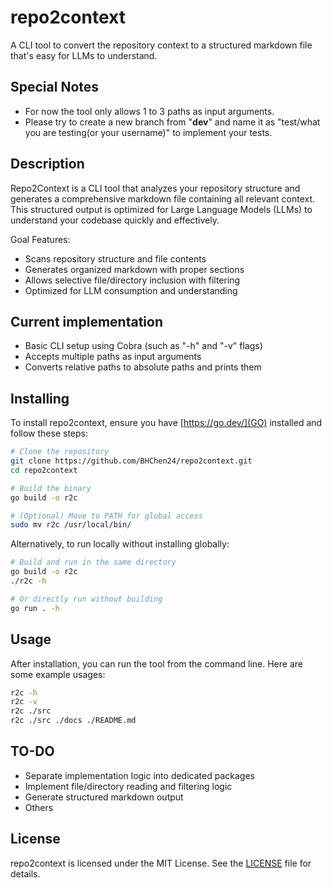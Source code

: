 # repo2context

A CLI tool to convert the repository context to a structured markdown file that's easy for LLMs to understand.

## Special Notes

- For now the tool only allows 1 to 3 paths as input arguments.
- Please try to create a new branch from "**dev**" and name it as "test/what you are testing(or your username)" to implement your tests. 

## Description

Repo2Context is a CLI tool that analyzes your repository structure and generates a comprehensive markdown file containing all relevant context. This structured output is optimized for Large Language Models (LLMs) to understand your codebase quickly and effectively.

Goal Features:

- Scans repository structure and file contents
- Generates organized markdown with proper sections
- Allows selective file/directory inclusion with filtering
- Optimized for LLM consumption and understanding

## Current implementation

- Basic CLI setup using Cobra (such as "-h" and "-v" flags)
- Accepts multiple paths as input arguments
- Converts relative paths to absolute paths and prints them

## Installing

To install repo2context, ensure you have [https://go.dev/](GO) installed and follow these steps:

```bash
# Clone the repository
git clone https://github.com/BHChen24/repo2context.git
cd repo2context

# Build the binary
go build -o r2c

# (Optional) Move to PATH for global access
sudo mv r2c /usr/local/bin/
```

Alternatively, to run locally without installing globally:

```bash
# Build and run in the same directory
go build -o r2c
./r2c -h

# Or directly run without building
go run . -h
```

## Usage

After installation, you can run the tool from the command line. Here are some example usages:

```bash
r2c -h
r2c -v
r2c ./src
r2c ./src ./docs ./README.md
```

## TO-DO

- Separate implementation logic into dedicated packages
- Implement file/directory reading and filtering logic
- Generate structured markdown output
- Others

## License

repo2context is licensed under the MIT License. See the [LICENSE](LICENSE) file for details.
